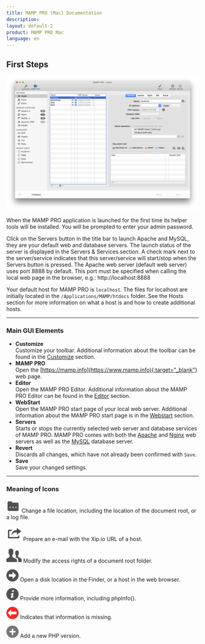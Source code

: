 ```yaml
---
title: MAMP PRO (Mac) Documentation
description: 
layout: default-2
product: MAMP PRO Mac
language: en
---
```


## First Steps

![MAMP](FirstSteps.png)

When the MAMP PRO application is launched for the first time its helper tools will be installed. You will be prompted to enter your admin password.

Click on the Servers button in the title bar to launch Apache and MySQL, they are your default web and database servers. The launch status of the server is displayed in the Servers & Services section. A check mark next to the server/service indicates that this server/service will start/stop when the Servers button is pressed.  The Apache web server (default web server) uses port 8888 by default. This port must be specified when calling the local web page in the browser, e.g.: http://localhost:8888

Your default host for MAMP PRO is `localhost`. The files for localhost are initially located in the `/Applications/MAMP/htdocs` folder. See the Hosts section for more information on what a host is and how to create additional hosts.

---

### Main GUI Elements



*  **Customize**  
   Customize your toolbar. Additional information about the toolbar can be found in the [Customize](../Customize/) section.
*  **MAMP PRO**  
   Open the  [https://mamp.info](https://www.mamp.info){:target="_blank"} web page.
*  **Editor**  
   Open the MAMP PRO Editor. Additional information about the MAMP PRO Editor can be found in the [Editor](../Editor/)     section.
*  **WebStart**  
   Open the MAMP PRO start page of your local web server.
   Additional information about the MAMP PRO start page is in the [Webstart](../WebStart) section.
*  **Servers**  
   Starts or stops the currently selected web server and database services of MAMP PRO. MAMP PRO comes with both the            [Apache](../Servers-and-Services/Apache) and [Nginx](../Servers-and-Services/Nginx) web servers as well as the    [MySQL](../Servers-and-Services/MySQL) database server. 
*  **Revert**  
   Discards all changes, which have not already been confirmed with `Save`.
*  **Save**  
   Save your changed settings.

---

### Meaning of Icons

![MAMP](Docs.png) Change a file location, including the location of the document root, or a log file. 

![MAMP](Mail.png) Prepare an e-mail with the Xip.io URL of a host.

![MAMP](Rights.png) Modify the access rights of a document root folder.

![MAMP](BlackArrow.png) Open a disk location in the Finder, or a host in the web browser.

![MAMP](info.png) Provide more information, including phpInfo().

![MAMP](RedArrow.png) Indicates that information is missing.

![MAMP](Plus.png) Add a new PHP version.
